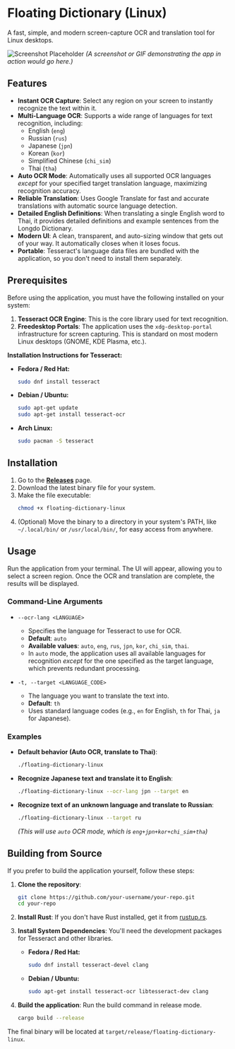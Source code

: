 # Floating Dictionary (Linux)

A fast, simple, and modern screen-capture OCR and translation tool for Linux desktops.

![Screenshot Placeholder](https://user-images.githubusercontent.com/12345/67890.png)
*(A screenshot or GIF demonstrating the app in action would go here.)*

## Features

- **Instant OCR Capture**: Select any region on your screen to instantly recognize the text within it.
- **Multi-Language OCR**: Supports a wide range of languages for text recognition, including:
  - English (`eng`)
  - Russian (`rus`)
  - Japanese (`jpn`)
  - Korean (`kor`)
  - Simplified Chinese (`chi_sim`)
  - Thai (`tha`)
- **Auto OCR Mode**: Automatically uses all supported OCR languages *except* for your specified target translation language, maximizing recognition accuracy.
- **Reliable Translation**: Uses Google Translate for fast and accurate translations with automatic source language detection.
- **Detailed English Definitions**: When translating a single English word to Thai, it provides detailed definitions and example sentences from the Longdo Dictionary.
- **Modern UI**: A clean, transparent, and auto-sizing window that gets out of your way. It automatically closes when it loses focus.
- **Portable**: Tesseract's language data files are bundled with the application, so you don't need to install them separately.

## Prerequisites

Before using the application, you must have the following installed on your system:

1.  **Tesseract OCR Engine**: This is the core library used for text recognition.
2.  **Freedesktop Portals**: The application uses the `xdg-desktop-portal` infrastructure for screen capturing. This is standard on most modern Linux desktops (GNOME, KDE Plasma, etc.).

**Installation Instructions for Tesseract:**

-   **Fedora / Red Hat:**
    ```sh
    sudo dnf install tesseract
    ```
-   **Debian / Ubuntu:**
    ```sh
    sudo apt-get update
    sudo apt-get install tesseract-ocr
    ```
-   **Arch Linux:**
    ```sh
    sudo pacman -S tesseract
    ```

## Installation

1.  Go to the [**Releases**](https://github.com/your-username/your-repo/releases) page.
2.  Download the latest binary file for your system.
3.  Make the file executable:
    ```sh
    chmod +x floating-dictionary-linux
    ```
4.  (Optional) Move the binary to a directory in your system's PATH, like `~/.local/bin/` or `/usr/local/bin/`, for easy access from anywhere.

## Usage

Run the application from your terminal. The UI will appear, allowing you to select a screen region. Once the OCR and translation are complete, the results will be displayed.

### Command-Line Arguments

-   `--ocr-lang <LANGUAGE>`
    -   Specifies the language for Tesseract to use for OCR.
    -   **Default**: `auto`
    -   **Available values**: `auto`, `eng`, `rus`, `jpn`, `kor`, `chi_sim`, `thai`.
    -   In `auto` mode, the application uses all available languages for recognition *except* for the one specified as the target language, which prevents redundant processing.

-   `-t, --target <LANGUAGE_CODE>`
    -   The language you want to translate the text into.
    -   **Default**: `th`
    -   Uses standard language codes (e.g., `en` for English, `th` for Thai, `ja` for Japanese).

### Examples

-   **Default behavior (Auto OCR, translate to Thai)**:
    ```sh
    ./floating-dictionary-linux
    ```

-   **Recognize Japanese text and translate it to English**:
    ```sh
    ./floating-dictionary-linux --ocr-lang jpn --target en
    ```

-   **Recognize text of an unknown language and translate to Russian**:
    ```sh
    ./floating-dictionary-linux --target ru
    ```
    *(This will use `auto` OCR mode, which is `eng+jpn+kor+chi_sim+tha`)*

## Building from Source

If you prefer to build the application yourself, follow these steps:

1.  **Clone the repository**:
    ```sh
    git clone https://github.com/your-username/your-repo.git
    cd your-repo
    ```

2.  **Install Rust**:
    If you don't have Rust installed, get it from [rustup.rs](https://rustup.rs/).

3.  **Install System Dependencies**:
    You'll need the development packages for Tesseract and other libraries.
    -   **Fedora / Red Hat:**
        ```sh
        sudo dnf install tesseract-devel clang
        ```
    -   **Debian / Ubuntu:**
        ```sh
        sudo apt-get install tesseract-ocr libtesseract-dev clang
        ```

4.  **Build the application**:
    Run the build command in release mode.
    ```sh
    cargo build --release
    ```

The final binary will be located at `target/release/floating-dictionary-linux`.
